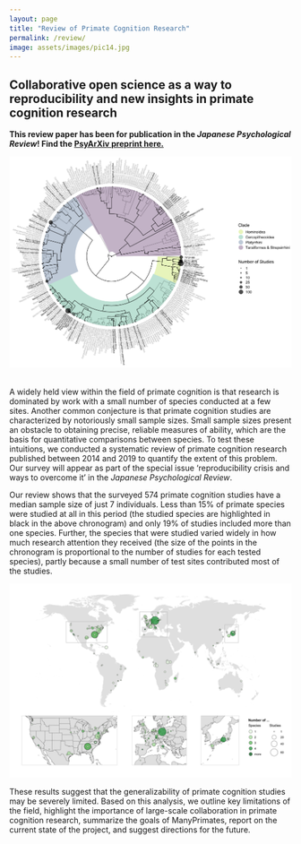 ```yaml
---
layout: page
title: "Review of Primate Cognition Research"
permalink: /review/
image: assets/images/pic14.jpg
---
```


## Collaborative open science as a way to reproducibility and new insights in primate cognition research

<strong>This review paper has been for publication in the *Japanese Psychological Review*! Find the <a href="https://psyarxiv.com/8w7zd">PsyArXiv preprint here.</a></strong>

<div style="text-align: center;"><img class="image" src="/assets/images/review1.png" style="max-width: 100%; max-height: 650px;" /></div><br/>

A widely held view within the field of primate cognition is that research is dominated by work with a small number of species conducted at a few sites. Another common conjecture is that primate cognition studies are characterized by notoriously small sample sizes. Small sample sizes present an obstacle to obtaining precise, reliable measures of ability, which are the basis for quantitative comparisons between species. To test these intuitions, we conducted a systematic review of primate cognition research published between 2014 and 2019 to quantify the extent of this problem. Our survey will appear as part of the special issue ‘reproducibility crisis and ways to overcome it’ in the *Japanese Psychological Review*.

Our review shows that the surveyed 574 primate cognition studies have a median sample size of just 7 individuals. Less than 15% of primate species were studied at all in this period (the studied species are highlighted in black in the above chronogram) and only 19% of studies included more than one species. Further, the species that were studied varied widely in how much research attention they received (the size of the points in the chronogram is proportional to the number of studies for each tested species), partly because a small number of test sites contributed most of the studies. 

<div style="text-align: center;"><img class="image" src ="/assets/images/review2.png" style="max-width: 100%; max-height: 600px;" /></div>

These results suggest that the generalizability of primate cognition studies may be severely limited. Based on this analysis, we outline key limitations of the field, highlight the importance of large-scale collaboration in primate cognition research, summarize the goals of ManyPrimates, report on the current state of the project, and suggest directions for the future.


